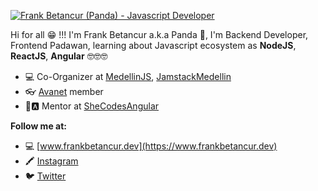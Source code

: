 [![Frank Betancur (Panda) - Javascript Developer](https://res.cloudinary.com/panda2me/image/upload/v1594420854/WALLPAPER-PANDA-MERAKI_vw8bs2.png)](https://www.frankbetancur.dev)

Hi for all 😁 !!! I'm Frank Betancur a.k.a Panda 🐼, I'm Backend Developer, Frontend Padawan, learning about Javascript ecosystem as **NodeJS**, **ReactJS**, **Angular** 🤓🤓🤓

* 💻  Co-Organizer at [MedellinJS](https://medellinjs.org/), [JamstackMedellin](https://www.meetup.com/es-ES/JAMstack-Medellin/?_locale=es-ES)
* 👓  [Avanet](https://avanet.org/) member
* 👩🅰️  Mentor at [SheCodesAngular](https://twitter.com/SheCodesAngular)

**Follow me at:**

* 💻  [www.frankbetancur.dev](https://www.frankbetancur.dev)
* 🖍️  [Instagram](https://www.instagram.com/elpanda2me/)
* 🐦  [Twitter](https://twitter.com/KranK2Me)
